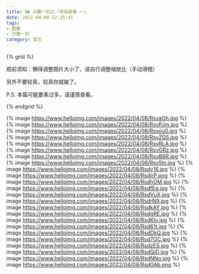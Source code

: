```yaml
---
title: 🖼️ 沙雕一刻之「奇闻逸事·一」
date: 2022-04-08 22:25:41
tags: 
- 图集
- 沙雕一刻
category: 其它
---
```


{% grid %}

观前须知：懒得调整图片大小了，请自行调整缩放比（手动滑稽）

另外不要较真，较真你就输了。

P.S. 本篇可能要素过多，请谨慎查看。

{% endgrid %}

{% image https://www.helloimg.com/images/2022/04/08/RsvaOh.jpg %}
{% image https://www.helloimg.com/images/2022/04/08/RsvPJm.jpg %}
{% image https://www.helloimg.com/images/2022/04/08/Rsvou0.jpg %}
{% image https://www.helloimg.com/images/2022/04/08/RsvZQ5.jpg %}
{% image https://www.helloimg.com/images/2022/04/08/RsvRLA.jpg %}
{% image https://www.helloimg.com/images/2022/04/08/RsvGRz.jpg %}
{% image https://www.helloimg.com/images/2022/04/08/RsvB6R.jpg %}
{% image https://www.helloimg.com/images/2022/04/08/Rsv5ln.jpg %}
{% image https://www.helloimg.com/images/2022/04/08/Rsdy16.jpg %}
{% image https://www.helloimg.com/images/2022/04/08/RsdjrP.png %}
{% image https://www.helloimg.com/images/2022/04/08/RsdhOM.jpg %}
{% image https://www.helloimg.com/images/2022/04/08/RsdfEg.jpg %}
{% image https://www.helloimg.com/images/2022/04/08/RsdVuX.jpg %}
{% image https://www.helloimg.com/images/2022/04/08/RsdrN9.jpg %}
{% image https://www.helloimg.com/images/2022/04/08/RsdkAY.jpg %}
{% image https://www.helloimg.com/images/2022/04/08/RsdgRE.jpg %}
{% image https://www.helloimg.com/images/2022/04/08/RsdKIv.jpg %}
{% image https://www.helloimg.com/images/2022/04/08/Rsd61t.jpg %}
{% image https://www.helloimg.com/images/2022/04/08/RsdDkQ.jpg %}
{% image https://www.helloimg.com/images/2022/04/08/Rsd7OC.jpg %}
{% image https://www.helloimg.com/images/2022/04/08/RsdzES.jpg %}
{% image https://www.helloimg.com/images/2022/04/08/RsdQjD.jpg %}
{% image https://www.helloimg.com/images/2022/04/08/RsdNNo.jpg %}
{% image https://www.helloimg.com/images/2022/04/08/Rsd0Ab.png %}

